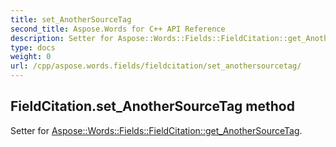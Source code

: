 ```yaml
---
title: set_AnotherSourceTag
second_title: Aspose.Words for C++ API Reference
description: Setter for Aspose::Words::Fields::FieldCitation::get_AnotherSourceTag. 
type: docs
weight: 0
url: /cpp/aspose.words.fields/fieldcitation/set_anothersourcetag/
---
```

## FieldCitation.set_AnotherSourceTag method


Setter for [Aspose::Words::Fields::FieldCitation::get_AnotherSourceTag](./get_anothersourcetag/).

